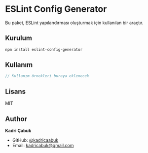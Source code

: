 # ESLint Config Generator

Bu paket, ESLint yapılandırması oluşturmak için kullanılan bir araçtır.

## Kurulum

```bash
npm install eslint-config-generator
```

## Kullanım

```javascript
// Kullanım örnekleri buraya eklenecek
```

## Lisans

MIT 

## Author

**Kadri Çabuk**
- GitHub: [@kadricaabuk](https://github.com/kadricaabuk)
- Email: kadricabuk@gmail.com 
